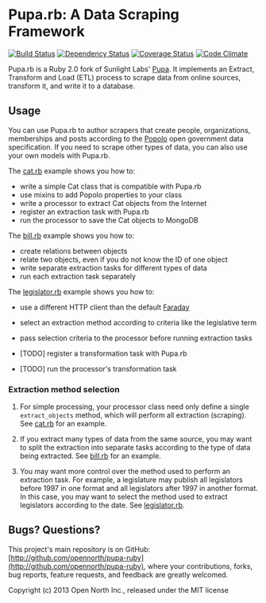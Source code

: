 # Pupa.rb: A Data Scraping Framework

[![Build Status](https://secure.travis-ci.org/opennorth/pupa-ruby.png)](http://travis-ci.org/opennorth/pupa-ruby)
[![Dependency Status](https://gemnasium.com/opennorth/pupa-ruby.png)](https://gemnasium.com/opennorth/pupa-ruby)
[![Coverage Status](https://coveralls.io/repos/opennorth/pupa-ruby/badge.png?branch=master)](https://coveralls.io/r/opennorth/pupa-ruby)
[![Code Climate](https://codeclimate.com/github/opennorth/pupa-ruby.png)](https://codeclimate.com/github/opennorth/pupa-ruby)

Pupa.rb is a Ruby 2.0 fork of Sunlight Labs' [Pupa](https://github.com/opencivicdata/pupa). It implements an Extract, Transform and Load (ETL) process to scrape data from online sources, transform it, and write it to a database.

## Usage

You can use Pupa.rb to author scrapers that create people, organizations, memberships and posts according to the [Popolo](http://popoloproject.com/) open government data specification. If you need to scrape other types of data, you can also use your own models with Pupa.rb.

The [cat.rb](http://opennorth.github.io/pupa-ruby/docs/cat.html) example shows you how to:

* write a simple Cat class that is compatible with Pupa.rb
* use mixins to add Popolo properties to your class
* write a processor to extract Cat objects from the Internet
* register an extraction task with Pupa.rb
* run the processor to save the Cat objects to MongoDB

The [bill.rb](http://opennorth.github.io/pupa-ruby/docs/bill.html) example shows you how to:

* create relations between objects
* relate two objects, even if you do not know the ID of one object
* write separate extraction tasks for different types of data
* run each extraction task separately

The [legislator.rb](http://opennorth.github.io/pupa-ruby/docs/legislator.html) example shows you how to:

* use a different HTTP client than the default [Faraday](https://github.com/lostisland/faraday)
* select an extraction method according to criteria like the legislative term
* pass selection criteria to the processor before running extraction tasks

* [TODO] register a transformation task with Pupa.rb
* [TODO] run the processor's transformation task

### Extraction method selection

1.  For simple processing, your processor class need only define a single `extract_objects` method, which will perform all extraction (scraping). See [cat.rb](http://opennorth.github.io/pupa-ruby/docs/cat.html) for an example.

1.  If you extract many types of data from the same source, you may want to split the extraction into separate tasks according to the type of data being extracted. See [bill.rb](http://opennorth.github.io/pupa-ruby/docs/bill.html) for an example.

1.  You may want more control over the method used to perform an extraction task. For example, a legislature may publish all legislators before 1997 in one format and all legislators after 1997 in another format. In this case, you may want to select the method used to extract legislators according to the date. See [legislator.rb](http://opennorth.github.io/pupa-ruby/docs/legislator.html).

## Bugs? Questions?

This project's main repository is on GitHub: [http://github.com/opennorth/pupa-ruby](http://github.com/opennorth/pupa-ruby), where your contributions, forks, bug reports, feature requests, and feedback are greatly welcomed.

Copyright (c) 2013 Open North Inc., released under the MIT license
